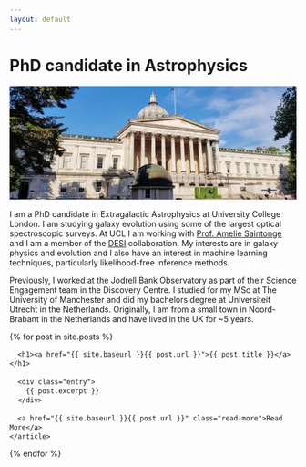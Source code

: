```yaml
---
layout: default
---
```


# PhD candidate in Astrophysics

![alt text](./images/UCL_portico.jpg)

I am a PhD candidate in Extragalactic Astrophysics at University College London. I am studying galaxy evolution using some of the largest optical spectroscopic surveys. At UCL I am working with [Prof. Amelie Saintonge](http://www.star.ucl.ac.uk/~amelie/) and I am a member of the [DESI](https://www.desi.lbl.gov/) collaboration. My interests are in galaxy physics and evolution and I also have an interest in machine learning techniques, particularly likelihood-free inference methods.

Previously, I worked at the Jodrell Bank Observatory as part of their Science Engagement team in the Discovery Centre. I studied for my MSc at The University of Manchester and did my bachelors degree at Universiteit Utrecht in the Netherlands. Originally, I am from a small town in Noord-Brabant in the Netherlands and have lived in the UK for ~5 years.

<div class="posts">
  {% for post in site.posts %}
    <article class="post">

      <h1><a href="{{ site.baseurl }}{{ post.url }}">{{ post.title }}</a></h1>

      <div class="entry">
        {{ post.excerpt }}
      </div>

      <a href="{{ site.baseurl }}{{ post.url }}" class="read-more">Read More</a>
    </article>
  {% endfor %}
</div>
